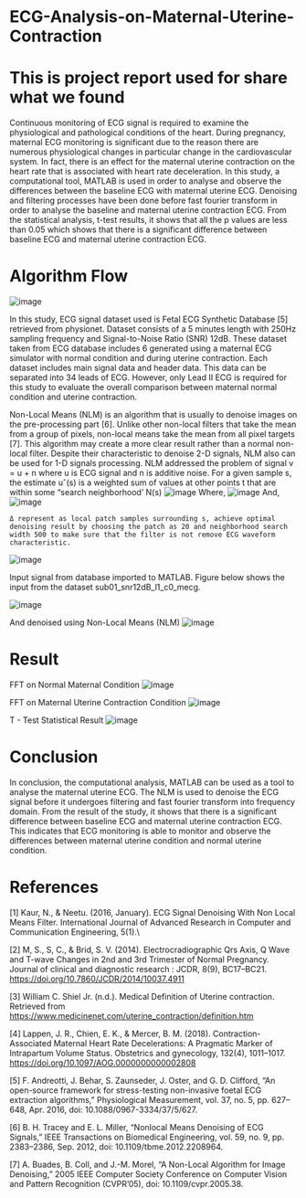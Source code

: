 # ECG-Analysis-on-Maternal-Uterine-Contraction
# This is project report used for share what we found

Continuous monitoring of ECG signal is required to examine the physiological and pathological conditions of the heart. During pregnancy, maternal ECG monitoring is significant due to the reason there are numerous physiological changes in particular change in the cardiovascular system. In fact, there is an effect for the maternal uterine contraction on the heart rate that is associated with heart rate deceleration. In this study, a computational tool, MATLAB is used in order  to analyse and observe the differences between the baseline ECG with maternal uterine ECG. Denoising and filtering processes have been done before fast fourier transform in order to analyse the baseline and maternal uterine contraction ECG. From the statistical analysis, t-test results, it shows that all the p values are less than 0.05 which shows that there is a significant difference between baseline ECG and maternal uterine contraction ECG.


# Algorithm Flow

![image](https://user-images.githubusercontent.com/57104367/155844601-4b9f1b4a-9c4b-4ab5-87c4-076f3b1328d8.png)

In this study, ECG signal dataset used is Fetal ECG Synthetic Database [5] retrieved from physionet. Dataset consists of a 5 minutes length with 250Hz sampling frequency and Signal-to-Noise Ratio (SNR) 12dB. These dataset taken from ECG database includes 6 generated using a maternal ECG simulator with normal condition and during uterine contraction.
Each dataset includes main signal data and header data. This data can be separated into 34 leads of ECG. However, only Lead II ECG is required for this study to evaluate the overall comparison between maternal normal condition and uterine contraction.

Non-Local Means (NLM) is an algorithm that is usually to denoise images on the pre-processing part [6]. Unlike other non-local filters that take the mean from a group of  pixels, non-local means take the mean from all pixel targets [7]. This algorithm may create a more clear result rather than a normal non-local filter.
Despite their characteristic to denoise 2-D signals, NLM also can be used for 1-D signals processing. NLM addressed the problem of signal v = u + n where u is ECG signal and n is additive noise. For a given sample s, the estimate uˆ(s) is a weighted sum of values at other points t that are within some “search neighborhood’ N(s)
 ![image](https://user-images.githubusercontent.com/57104367/155844642-4102ef10-0f9c-4a28-bc53-2cd593c6bbb7.png)
	Where,
  ![image](https://user-images.githubusercontent.com/57104367/155844646-57a99417-182d-4dfe-8e34-b60cd258560c.png)
	And,
 ![image](https://user-images.githubusercontent.com/57104367/155844649-a9d22f5f-b3d3-4484-b200-7725fdd5c56e.png)


	Δ represent as local patch samples surrounding s, achieve optimal denoising result by choosing the patch as 20 and neighborhood search width 500 to make sure that the filter is not remove ECG waveform characteristic.

![image](https://user-images.githubusercontent.com/57104367/155844657-97254cd6-1b9a-4931-b187-e2f7d1adc0dd.png)

Input signal from database imported to MATLAB. Figure below shows the input from the dataset sub01_snr12dB_l1_c0_mecg.

![image](https://user-images.githubusercontent.com/57104367/155844661-455fd1ea-bae1-4517-8f59-bef8d74940b1.png)

And denoised using Non-Local Means (NLM)
![image](https://user-images.githubusercontent.com/57104367/155844685-d2d28be4-dba5-4d66-88f2-d65c0d45b6d5.png)



# Result

FFT on Normal Maternal Condition
![image](https://user-images.githubusercontent.com/57104367/155844732-6a98e539-f7db-473a-b901-321723565ae6.png)


FFT on Maternal Uterine Contraction Condition
![image](https://user-images.githubusercontent.com/57104367/155844741-f09075fd-fc0b-40ec-a668-3e76ffe37ea2.png)

T - Test Statistical Result
![image](https://user-images.githubusercontent.com/57104367/155844556-19a7337b-6dcb-4452-b41c-ae02a5a2f019.png)


# Conclusion

In conclusion, the computational analysis, MATLAB can be used as a tool to analyse the maternal uterine ECG. The NLM is used to denoise the ECG signal before it undergoes filtering and fast fourier transform into frequency domain. From the result of the study, it shows that there is a significant difference between baseline ECG and maternal uterine contraction ECG. This indicates that ECG monitoring is able to monitor and observe the differences between maternal uterine condition and normal uterine condition.


# References

[1]  Kaur, N., & Neetu. (2016, January). ECG Signal Denoising With Non Local Means Filter. International Journal of Advanced Research in Computer and Communication Engineering, 5(1).\

[2]  M, S., S, C., & Brid, S. V. (2014). Electrocradiographic Qrs Axis, Q Wave and T-wave Changes in 2nd and 3rd Trimester of Normal Pregnancy. Journal of clinical and diagnostic research : JCDR, 8(9), BC17–BC21. https://doi.org/10.7860/JCDR/2014/10037.4911

[3]  William C. Shiel Jr. (n.d.). Medical Definition of Uterine contraction. Retrieved from https://www.medicinenet.com/uterine_contraction/definition.htm
 
[4]  Lappen, J. R., Chien, E. K., & Mercer, B. M. (2018). 		Contraction-Associated Maternal Heart Rate Decelerations: A 	Pragmatic Marker of Intrapartum Volume Status. Obstetrics and 	gynecology, 132(4), 1011–1017. 				https://doi.org/10.1097/AOG.0000000000002808

[5]  F. Andreotti, J. Behar, S. Zaunseder, J. Oster, and G. D. Clifford, “An 	open-source framework for stress-testing non-invasive foetal ECG 	extraction algorithms,” Physiological Measurement, vol. 37, no. 5, 	pp. 627–648, Apr. 2016, doi: 10.1088/0967-3334/37/5/627.

[6]  B. H. Tracey and E. L. Miller, “Nonlocal Means Denoising of ECG 	Signals,” IEEE Transactions on Biomedical Engineering, vol. 59, no. 	9, pp. 2383–2386, Sep. 2012, doi: 10.1109/tbme.2012.2208964.

[7]  A. Buades, B. Coll, and J.-M. Morel, “A Non-Local Algorithm for 	Image Denoising,” 2005 IEEE Computer Society Conference on 	Computer Vision and Pattern Recognition (CVPR’05), doi: 		10.1109/cvpr.2005.38.
